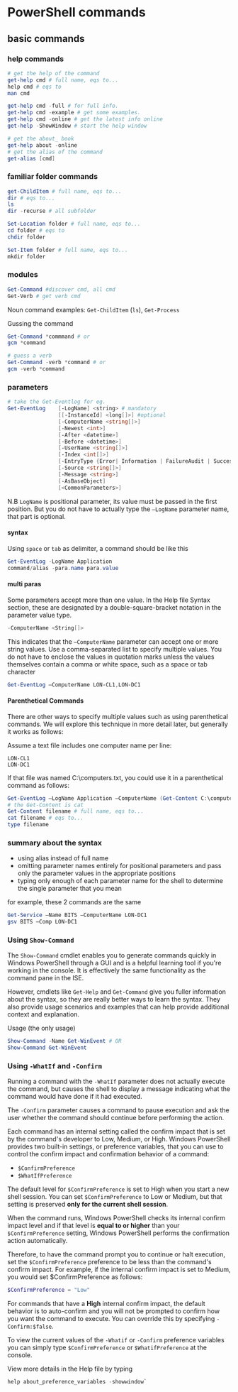 # PowerShell commands
## basic commands
### help commands
```powershell
# get the help of the command
get-help cmd # full name, eqs to...
help cmd # eqs to
man cmd

get-help cmd -full # for full info.
get-help cmd -example # get some examples.
get-help cmd -online # get the latest info online
get-help -ShowWindow # start the help window

# get the about_ book
get-help about -online
# get the alias of the command
get-alias [cmd]
```
### familiar folder commands
```powershell
get-ChildItem # full name, eqs to... 
dir # eqs to...
ls
dir -recurse # all subfolder

Set-Location folder # full name, eqs to...
cd folder # eqs to
chdir folder

Set-Item folder # full name, eqs to...
mkdir folder
```
### modules 
```powershell
Get-Command #discover cmd, all cmd
Get-Verb # get verb cmd
```
Noun command examples: `Get-ChildItem` (`ls`), `Get-Process`

Gussing the command
```powershell
Get-Command *commmand # or
gcm *command

# guess a verb
Get-Command -verb *command # or
gcm -verb *command
```
### parameters
```powershell
# take the Get-Eventlog for eg.
Get-EventLog    [-LogName] <string> # mandatory
                [[-InstanceId] <long[]>] #optional
                [-ComputerName <string[]>] 
                [-Newest <int>]  
                [-After <datetime>] 
                [-Before <datetime>]
                [-UserName <string[]>]
                [-Index <int[]>]
                [-EntryType {Error| Information | FailureAudit | SuccessAudit | Warning}] 
                [-Source <string[]>]
                [-Message <string>]
                [-AsBaseObject]
                [<CommonParameters>]
```
N.B `LogName` is positional parameter, its value 
must be passed in the first position. But you do 
not have to actually type the `–LogName` parameter 
name, that part is optional.
#### syntax
Using `space` or `tab` as delimiter, a command should be like this
```powershell
Get-EventLog -LogName Application
command/alias -para.name para.value
```
#### multi paras
Some parameters accept more than one value. In the 
Help file Syntax section, these are designated by 
a double-square-bracket notation in the parameter 
value type.
```powershell
-ComputerName <String[]>
```
This indicates that the `–ComputerName` parameter 
can accept one or more string values. Use a 
comma-separated list to specify multiple values. 
You do not have to enclose the values in quotation 
marks unless the values themselves contain a comma 
or white space, such as a space or tab character
```powershell
Get-EventLog –ComputerName LON-CL1,LON-DC1
```
#### Parenthetical Commands
There are other ways to specify multiple values 
such as using parenthetical commands. We will 
explore this technique in more detail later, but 
generally it works as follows:

Assume a text file includes one computer name per line:
```
LON-CL1
LON-DC1
```
If that file was named C:\computers.txt, you could use it in a parenthetical command as follows:
```powershell
Get-EventLog –LogName Application –ComputerName (Get-Content C:\computers.txt)
# the Get-Content is cat
Get-Content filename # full name, eqs to...
cat filename # eqs to...
type filename 
```
### summary about the syntax

- using alias instead of full name
- omitting parameter names entirely for positional 
parameters and pass only the parameter values in 
the appropriate positions
- typing only enough of each parameter name for the shell to determine the single parameter that you mean  

for example, these 2 commands are the same
```powershell
Get-Service –Name BITS –ComputerName LON-DC1
gsv BITS –Comp LON-DC1
```
### Using `Show-Command`
The `Show-Command` cmdlet enables you to generate 
commands quickly in Windows PowerShell through a 
GUI and is a helpful learning tool if you're 
working in the console. It is effectively the same 
functionality as the command pane in the ISE.

However, cmdlets like `Get-Help` and `Get-Command` 
give you fuller information about the syntax, so 
they are really better ways to learn the syntax. 
They also provide usage scenarios and examples 
that can help provide additional context and 
explanation.

Usage (the only usage)
```powershell
Show-Command -Name Get-WinEvent # OR
Show-Command Get-WinEvent
```
### Using `-WhatIf` and `-Confirm`
Running a command with the `-WhatIf` parameter 
does not actually execute the command, but causes 
the shell to display a message indicating what the 
command would have done if it had executed. 

The `-Confirm` parameter causes a command to pause 
execution and ask the user whether the command 
should continue before performing the action.

Each command has an internal setting called the confirm impact that is set by the command's developer to Low, Medium, or High. Windows PowerShell provides two built-in settings, or preference variables, that you can use to control the confirm impact and confirmation behavior of a command:
- `$ConfirmPreference`
- `$WhatIfPreference`

The default level for `$ConfirmPreference` is set 
to High when you start a new shell session. You 
can set `$ConfirmPreference` to Low or Medium, but 
that setting is preserved **only for the current 
shell session**.

When the command runs, Windows PowerShell checks 
its internal confirm impact level and if that 
level is **equal to or higher** than your 
`$ConfirmPreference` setting, Windows PowerShell 
performs the confirmation action automatically.

Therefore, to have the command prompt you to 
continue or halt execution, set the 
`$ConfirmPreference` preference to be less than 
the command's confirm impact. For example, if the 
internal confirm impact is set to Medium, you 
would set $ConfirmPreference as follows:
```powershell
$ConfirmPreference = "Low" 
```
For commands that have a **High** internal confirm 
impact, the default behavior is to auto-confirm 
and you will not be prompted to confirm how you 
want the command to execute. You can override this 
by specifying `-Confirm:$false`.

To view the current values of the `-Whatif` or 
`-Confirm` preference variables you can simply 
type `$ConfirmPreference` or `$WhatifPreference` 
at the console. 

View more details in the Help file by typing 
```powershell
help about_preference_variables -showwindow`
```